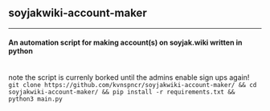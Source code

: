 <h2><strong>soyjakwiki-account-maker</strong></h2>
<hr>
<h4>An automation script for making account(s) on soyjak.wiki written in python</h4>
<br>note the script is currenly borked until the admins enable sign ups again!</br> 
<code>git clone https://github.com/kvnspncr/soyjakwiki-account-maker/ && cd soyjakwiki-account-maker/ && pip install -r requirements.txt && python3 main.py</code>
